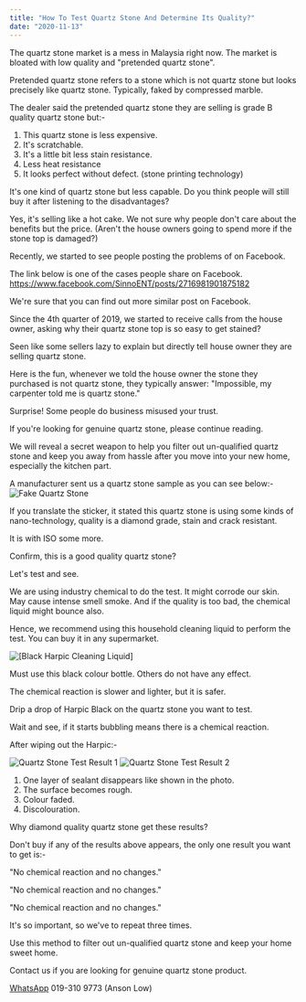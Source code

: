```yaml
---
title: "How To Test Quartz Stone And Determine Its Quality?"
date: "2020-11-13"
---
```


The quartz stone market is a mess in Malaysia right now. The market is bloated with low quality and "pretended quartz stone".

Pretended quartz stone refers to a stone which is not quartz stone but looks precisely like quartz stone. Typically, faked by compressed marble.

The dealer said the pretended quartz stone they are selling is grade B quality quartz stone but:-

1. This quartz stone is less expensive.
2. It's scratchable.
3. It's a little bit less stain resistance.
4. Less heat resistance
5. It looks perfect without defect. (stone printing technology)

It's one kind of quartz stone but less capable. Do you think people will still buy it after listening to the disadvantages?

Yes, it's selling like a hot cake. We not sure why people don't care about the benefits but the price. (Aren't the house owners going to spend more if the stone top is damaged?)

Recently, we started to see people posting the problems of on Facebook.

The link below is one of the cases people share on Facebook.
https://www.facebook.com/SinnoENT/posts/2716981901875182

We're sure that you can find out more similar post on Facebook.

Since the 4th quarter of 2019, we started to receive calls from the house owner, asking why their quartz stone top is so easy to get stained?

Seen like some sellers lazy to explain but directly tell house owner they are selling quartz stone.

Here is the fun, whenever we told the house owner the stone they purchased is not quartz stone, they typically answer: "Impossible, my carpenter told me is quartz stone."

Surprise! Some people do business misused your trust.

If you're looking for genuine quartz stone, please continue reading.

We will reveal a secret weapon to help you filter out un-qualified quartz stone and keep you away from hassle after you move into your new home, especially the kitchen part.

A manufacturer sent us a quartz stone sample as you can see below:-
![Fake Quartz Stone](/qs-test/fake_qs1.png)

If you translate the sticker, it stated this quartz stone is using some kinds of nano-technology, quality is a diamond grade, stain and crack resistant.

It is with ISO some more.

Confirm, this is a good quality quartz stone?

Let's test and see.

We are using industry chemical to do the test. It might corrode our skin. May cause intense smell smoke. And if the quality is too bad, the chemical liquid might bounce also.

Hence, we recommend using this household cleaning liquid to perform the test. You can buy it in any supermarket.

![[Black Harpic Cleaning Liquid]](/qs-test/harpic_black.png)

Must use this black colour bottle. Others do not have any effect.

The chemical reaction is slower and lighter, but it is safer.

Drip a drop of Harpic Black on the quartz stone you want to test.

Wait and see, if it starts bubbling means there is a chemical reaction.

After wiping out the Harpic:-

![Quartz Stone Test Result 1](/qs-test/fake_qs2.png)
![Quartz Stone Test Result 2](/qs-test/fake_qs3.png)

1. One layer of sealant disappears like shown in the photo.
2. The surface becomes rough.
3. Colour faded.
4. Discolouration.

Why diamond quality quartz stone get these results?

Don't buy if any of the results above appears, the only one result you want to get is:-

"No chemical reaction and no changes."

"No chemical reaction and no changes."

"No chemical reaction and no changes."

It's so important, so we've to repeat three times.

Use this method to filter out un-qualified quartz stone and keep your home sweet home.

Contact us if you are looking for genuine quartz stone product.

[WhatsApp](https://api.whatsapp.com/send?phone=+60193109773&text=&source=&data=&app_absent=)
019-310 9773 (Anson Low)

